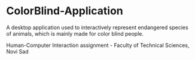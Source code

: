 # ColorBlind-Application
A desktop application used to interactively represent endangered species of animals, which is mainly made for color blind people.

Human-Computer Interaction assignment - Faculty of Technical Sciences, Novi Sad
